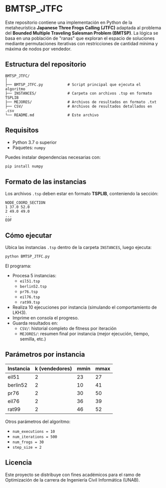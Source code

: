 # BMTSP_JTFC

Este repositorio contiene una implementación en Python de la metaheurística **Japanese Three Frogs Calling (JTFC)** adaptada al problema del **Bounded Multiple Traveling Salesman Problem (BMTSP)**. La lógica se basa en una población de "ranas" que exploran el espacio de soluciones mediante permutaciones iterativas con restricciones de cantidad mínima y máxima de nodos por vendedor.

## Estructura del repositorio

```
BMTSP_JTFC/
│
├── BMTSP_JTFC.py           # Script principal que ejecuta el algoritmo
├── INSTANCES/              # Carpeta con archivos .tsp en formato TSPLIB
├── MEJORES/                # Archivos de resultados en formato .txt
├── CSV/                    # Archivos de resultados detallados en .csv
└── README.md               # Este archivo
```

## Requisitos

- Python 3.7 o superior
- Paquetes: `numpy`

Puedes instalar dependencias necesarias con:

```bash
pip install numpy
```

## Formato de las instancias

Los archivos `.tsp` deben estar en formato **TSPLIB**, conteniendo la sección:

```
NODE_COORD_SECTION
1 37.0 52.0
2 49.0 49.0
...
EOF
```

## Cómo ejecutar

Ubica las instancias `.tsp` dentro de la carpeta `INSTANCES`, luego ejecuta:

```bash
python BMTSP_JTFC.py
```

El programa:

- Procesa 5 instancias:
  - `eil51.tsp`
  - `berlin52.tsp`
  - `pr76.tsp`
  - `eil76.tsp`
  - `rat99.tsp`
- Realiza 10 ejecuciones por instancia (simulando el comportamiento de LKH3).
- Imprime en consola el progreso.
- Guarda resultados en:
  - `CSV/`: historial completo de fitness por iteración
  - `MEJORES/`: resumen final por instancia (mejor ejecución, tiempo, semilla, etc.)

## Parámetros por instancia

| Instancia   | k (vendedores) | mmin | mmax |
|-------------|----------------|------|------|
| eil51       | 2              | 23   | 27   |
| berlin52    | 2              | 10   | 41   |
| pr76        | 2              | 30   | 50   |
| eil76       | 2              | 36   | 39   |
| rat99       | 2              | 46   | 52   |

Otros parámetros del algoritmo:
- `num_executions = 10`
- `num_iterations = 500`
- `num_frogs = 30`
- `step_size = 2`

## Licencia

Este proyecto se distribuye con fines académicos para el ramo de Optimización de la carrera de Ingeniería Civil Informática (UNAB).
